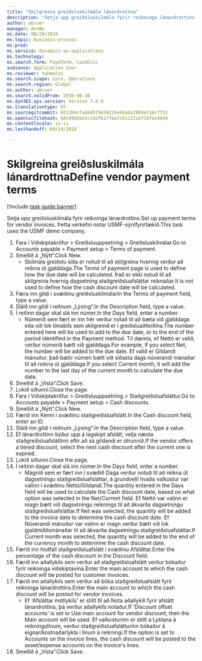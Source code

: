 ```yaml
--- 
title: "Skilgreina greiðsluskilmála lánardrottna"
description: "Setja upp greiðsluskilmála fyrir reikninga lánardrottins."
author: abruer
manager: AnnBe
ms.date: 08/29/2018
ms.topic: business-process
ms.prod: 
ms.service: dynamics-ax-applications
ms.technology: 
ms.search.form: PaymTerm, CashDisc
audience: Application User
ms.reviewer: twheeloc
ms.search.scope: Core, Operations
ms.search.region: Global
ms.author: abruer
ms.search.validFrom: 2016-06-30
ms.dyn365.ops.version: Version 7.0.0
ms.translationtype: HT
ms.sourcegitcommit: 0312b8cfadd45f8e59225e9daba78b9e216cff51
ms.openlocfilehash: 68c69d5be5ccbdfb17fea7c61121cbf26fee48d4
ms.contentlocale: is-is
ms.lasthandoff: 09/14/2018

---
```

# <a name="define-vendor-payment-terms"></a><span data-ttu-id="3136f-103">Skilgreina greiðsluskilmála lánardrottna</span><span class="sxs-lookup"><span data-stu-id="3136f-103">Define vendor payment terms</span></span>

[!include [task guide banner](../../includes/task-guide-banner.md)]

<span data-ttu-id="3136f-104">Setja upp greiðsluskilmála fyrir reikninga lánardrottins.</span><span class="sxs-lookup"><span data-stu-id="3136f-104">Set up payment terms for vendor invoices.</span></span> <span data-ttu-id="3136f-105">Þetta verkefni notar USMF-sýnifyrirtækið.</span><span class="sxs-lookup"><span data-stu-id="3136f-105">This task uses the USMF demo company.</span></span>

1. <span data-ttu-id="3136f-106">Fara í Viðskiptakröfur > Greiðsluuppsetning > Greiðsluskilmálar.</span><span class="sxs-lookup"><span data-stu-id="3136f-106">Go to Accounts payable > Payment setup > Terms of payment.</span></span>
2. <span data-ttu-id="3136f-107">Smellið á „Nýtt“.</span><span class="sxs-lookup"><span data-stu-id="3136f-107">Click New.</span></span>
    * <span data-ttu-id="3136f-108">Skilmála greiðslu síða er notuð til að skilgreina hvernig verður að reikna út gjalddaga.</span><span class="sxs-lookup"><span data-stu-id="3136f-108">The Terms of payment page is used to define how the due date will be calculated.</span></span> <span data-ttu-id="3136f-109">Það er ekki notuð til að skilgreina hvernig dagsetning staðgreiðsluafsláttar reiknaðar.</span><span class="sxs-lookup"><span data-stu-id="3136f-109">It is not used to define how the cash discount date will be calculated.</span></span>  
3. <span data-ttu-id="3136f-110">Færa inn gildi í svæðinu greiðsluskilmálar</span><span class="sxs-lookup"><span data-stu-id="3136f-110">In the Terms of payment field, type a value.</span></span>
4. <span data-ttu-id="3136f-111">Sláið inn gildi í reitnum „Lýsing“.</span><span class="sxs-lookup"><span data-stu-id="3136f-111">In the Description field, type a value.</span></span>
5. <span data-ttu-id="3136f-112">Í reitinn dagar skal slá inn númer.</span><span class="sxs-lookup"><span data-stu-id="3136f-112">In the Days field, enter a number.</span></span>
    * <span data-ttu-id="3136f-113">Númerið sem fært er inn hér verður notað til að bæta við gjalddaga eða við lok tímabils sem skilgreind er í greiðsluaðferðina.</span><span class="sxs-lookup"><span data-stu-id="3136f-113">The number entered here will be used to add to the due date, or to the end of the period identified in the Payment method.</span></span> <span data-ttu-id="3136f-114">Til dæmis, ef Nettó er valið, verður númerið bætt við gjalddaga.</span><span class="sxs-lookup"><span data-stu-id="3136f-114">For example, if you select Net, the number will be added to the due date.</span></span> <span data-ttu-id="3136f-115">Ef valið er Gildandi mánuður, það bætir númeri bætt við síðasta dags núverandi mánaðar til að reikna út gjalddaga.</span><span class="sxs-lookup"><span data-stu-id="3136f-115">If you select Current month, it will add the number to the last day of the current month to calculate the due date.</span></span>  
6. <span data-ttu-id="3136f-116">Smellið á „Vista“.</span><span class="sxs-lookup"><span data-stu-id="3136f-116">Click Save.</span></span>
7. <span data-ttu-id="3136f-117">Lokið síðunni.</span><span class="sxs-lookup"><span data-stu-id="3136f-117">Close the page.</span></span>
8. <span data-ttu-id="3136f-118">Fara í Viðskiptakröfur > Greiðsluuppsetning > Staðgreiðsluafsláttur.</span><span class="sxs-lookup"><span data-stu-id="3136f-118">Go to Accounts payable > Payment setup > Cash discounts.</span></span>
9. <span data-ttu-id="3136f-119">Smellið á „Nýtt“.</span><span class="sxs-lookup"><span data-stu-id="3136f-119">Click New.</span></span>
10. <span data-ttu-id="3136f-120">Færið inn Kenni í svæðinu staðgreiðsluafslátt.</span><span class="sxs-lookup"><span data-stu-id="3136f-120">In the Cash discount field, enter an ID.</span></span>
11. <span data-ttu-id="3136f-121">Sláið inn gildi í reitnum „Lýsing“.</span><span class="sxs-lookup"><span data-stu-id="3136f-121">In the Description field, type a value.</span></span>
12. <span data-ttu-id="3136f-122">Ef lánardrottinn býður upp á lagskipt afslátt, velja næsta staðgreiðsluafsláttinn eftir að sá gildandi er útrunnið.</span><span class="sxs-lookup"><span data-stu-id="3136f-122">If the vendor offers a tiered discount, select the next cash discount after the current one is expired.</span></span>
13. <span data-ttu-id="3136f-123">Lokið síðunni.</span><span class="sxs-lookup"><span data-stu-id="3136f-123">Close the page.</span></span>
14. <span data-ttu-id="3136f-124">Í reitinn dagar skal slá inn númer.</span><span class="sxs-lookup"><span data-stu-id="3136f-124">In the Days field, enter a number.</span></span>
    * <span data-ttu-id="3136f-125">Magnið sem er fært inn í svæðið Daga verður notuð til að reikna út dagsetningu staðgreiðsluafsláttar, á grundvelli hvaða valkostur var valinn í svæðinu Nettó/Gildandi.</span><span class="sxs-lookup"><span data-stu-id="3136f-125">The quantity entered in the Days field will be used to calculate the Cash discount date, based on what option was selected in the Net/Current field.</span></span> <span data-ttu-id="3136f-126">Ef Nettó var valinn er magn bætt við dagsetningu reiknings til að ákvarða dagsetningu staðgreiðsluafsláttar.</span><span class="sxs-lookup"><span data-stu-id="3136f-126">If Net was selected, the quantity will be added to the invoice date to determine the cash discount date.</span></span> <span data-ttu-id="3136f-127">Ef Núverandi mánuður var valinn er magn verður bætt við lok gjaldmiðilsmánaðar til að ákvarða dagsetningu staðgreiðsluafsláttar.</span><span class="sxs-lookup"><span data-stu-id="3136f-127">If Current month was selected, the quantity will be added to the end of the currency month to determine the cash discount date.</span></span>  
15. <span data-ttu-id="3136f-128">Færið inn hlutfall staðgreiðsluafslátt í svæðinu Afsláttar.</span><span class="sxs-lookup"><span data-stu-id="3136f-128">Enter the percentage of the cash discount in the Discount field.</span></span> 
16. <span data-ttu-id="3136f-129">Færið inn aðallykils sem verður að staðgreiðsluafslátt verður bókaður fyrir reikninga viðskiptavina.</span><span class="sxs-lookup"><span data-stu-id="3136f-129">Enter the main account to which the cash discount will be posted for customer invoices.</span></span>
17. <span data-ttu-id="3136f-130">Færið inn aðallykils sem verður að bóka staðgreiðsluafslátt fyrir reikninga lánardrottins.</span><span class="sxs-lookup"><span data-stu-id="3136f-130">Enter the main account to which the cash discount will be posted for vendor invoices.</span></span>
    * <span data-ttu-id="3136f-131">Ef 'Afsláttar mótlykils' er stillt til að Nota aðallykill fyrir afslátt lánardrottins, þá verður aðallykils notaður.</span><span class="sxs-lookup"><span data-stu-id="3136f-131">If 'Discount offset accounts' is set to Use main account for vendor discount, then the Main account will be used.</span></span>  <span data-ttu-id="3136f-132">Ef valkosturinn er stillt á Lyklana á reikningslínum, verður staðgreiðsluafslátturinn bókaður á eignar/kostnaðarlykla í línum á reikningi.</span><span class="sxs-lookup"><span data-stu-id="3136f-132">If the option is set to Accounts on the invoice lines, the cash discount will be posted to the asset/expense accounts on the invoice's lines.</span></span>  
18. <span data-ttu-id="3136f-133">Smellið á „Vista“.</span><span class="sxs-lookup"><span data-stu-id="3136f-133">Click Save.</span></span>


